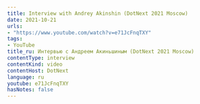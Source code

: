 ```yaml
---
title: Interview with Andrey Akinshin (DotNext 2021 Moscow)
date: 2021-10-21
urls:
- "https://www.youtube.com/watch?v=e71JcFnqTXY"
tags:
- YouTube
title_ru: Интервью с Андреем Акиньшиным (DotNext 2021 Moscow)
contentType: interview
contentKind: video
contentHost: DotNext
language: ru
youtube: e71JcFnqTXY
hasNotes: false
---
```

